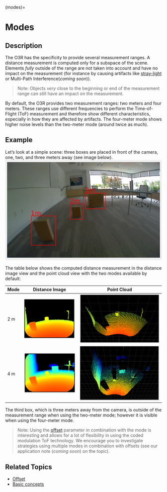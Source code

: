 (modes)=
# Modes

## Description

The O3R has the specificity to provide several measurement ranges. A distance measurement is computed only for a subspace of the scene. Elements *fully* outside of the range are not taken into account and have no impact on the measurement (for instance by causing artifacts like [stray-light](../Filters/strayLight.md) or Multi-Path Interference(*coming soon*)).

>Note: Objects *very* close to the beginning or end of the measurement range can still have an impact on the measurement.

By default, the O3R provides two measurement ranges: two meters and four meters. These ranges use different frequencies to perform the Time-of-Flight (ToF) measurement and therefore show different characteristics, especially in how they are affected by artifacts. The four-meter mode shows higher noise levels than the two-meter mode (around twice as much).

## Example

Let’s look at a simple scene: three boxes are placed in front of the camera, one, two, and three meters away (see image below).
![RGB view of the scene](resources/modes_scene.png)

The table below shows the computed distance measurement in the distance image view and the point cloud view with the two modes available by default:

| Mode| Distance Image| Point Cloud|
|--|--|--|
| 2 m| ![Distance image for the two meter mode](resources/2m_mode_distance.png)| ![Point cloud for the two meter mode](resources/2m_mode_cloud.png)|
| 4 m| ![Distance image for the four meter mode](resources/4m_mode_distance.png)| ![Point cloud for the four meter mode](resources/4m_mode_cloud.png)|

The third box, which is three meters away from the camera, is outside of the measurement range when using the two-meter mode; however it is visible when using the four-meter mode.

> Note: Using the [offset](offset.md) parameter in combination with the mode is interesting and allows for a lot of flexibility in using the coded modulation ToF technology. We encourage you to investigate strategies using multiple modes in combination with offsets (see our application note (*coming soon*) on the topic).

## Related Topics
+ [Offset](offset.md)
+ [Basic concepts](../basicConcepts.md)
